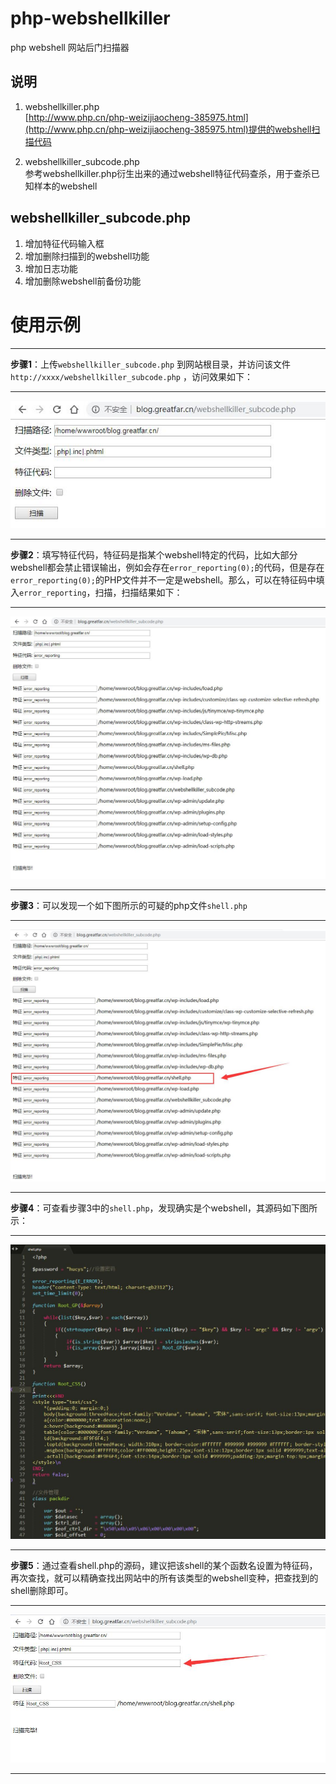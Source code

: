 # php-webshellkiller
php webshell 网站后门扫描器

## 说明 ##

1. webshellkiller.php  
[http://www.php.cn/php-weizijiaocheng-385975.html](http://www.php.cn/php-weizijiaocheng-385975.html)提供的webshell扫描代码


2. webshellkiller_subcode.php  
参考webshellkiller.php衍生出来的通过webshell特征代码查杀，用于查杀已知样本的webshell   


## webshellkiller_subcode.php ##

1. 增加特征代码输入框
2. 增加删除扫描到的webshell功能
3. 增加日志功能
4. 增加删除webshell前备份功能  

# **使用示例** #

----------

> 
**步骤1**：上传`webshellkiller_subcode.php` 到网站根目录，并访问该文件`http://xxxx/webshellkiller_subcode.php` ，访问效果如下：

----------

![](./readme/1.jpg)

----------
> 
**步骤2**：填写特征代码，特征码是指某个webshell特定的代码，比如大部分webshell都会禁止错误输出，例如会存在`error_reporting(0);`的代码，但是存在`error_reporting(0);`的PHP文件并不一定是webshell。那么，可以在特征码中填入`error_reporting`，扫描，扫描结果如下：

----------

![](./readme/2.jpg)

----------
> 
**步骤3**：可以发现一个如下图所示的可疑的php文件`shell.php` 

----------

![](./readme/3.jpg)

----------
> 
**步骤4**：可查看步骤3中的`shell.php`，发现确实是个webshell，其源码如下图所示：

----------

![](./readme/4.jpg)

----------
> 
**步骤5**：通过查看shell.php的源码，建议把该shell的某个函数名设置为特征码，再次查找，就可以精确查找出网站中的所有该类型的webshell变种，把查找到的shell删除即可。

----------

![](./readme/5.jpg)

----------
